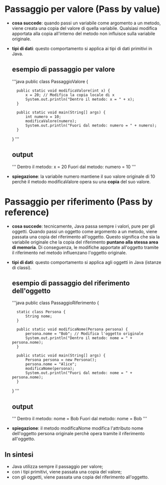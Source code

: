 # Passaggio per valore (Pass by value)
* **cosa succede**: quando passi un variabile come argomento a un metodo, viene creata una copia del valore di quella variabile. Qualsiasi modifica apportata alla copia all'interno del metodo non influisce sulla variabile originale.
* **tipi di dati**: questo comportamento si applica ai tipi di dati primitivi in Java.
    ## esempio di passaggio per valore 
    '''java
    public class PassaggioValore {

        public static void modificaValore(int x) {
            x = 20; // Modifica la copia locale di x
            System.out.println("Dentro il metodo: x = " + x);
        }

        public static void main(String[] args) {
            int numero = 10;
            modificaValore(numero);
            System.out.println("Fuori dal metodo: numero = " + numero);
        }
    }
    '''
    ## output
    '''
    Dentro il metodo: x = 20
    Fuori dal metodo: numero = 10
    '''
* **spiegazione**: la variabile numero mantiene il suo valore originale di 10 perchè il metodo modificaValore opera su una **copia** del suo valore.

# Passaggio per riferimento (Pass by reference)
* **cosa succede**: tecnicamente, Java passa sempre i valori, pure per gli oggetti. Quando passi un oggetto come argomento a un metodo, viene passata una copia del riferimento all'oggetto. Questo significa che sia la variabile originale che la copia del riferimento **puntano alla stessa area di memoria**. Di conseguenza, le modifiche apportate all'oggetto tramite il riferimento nel metodo influenzano l'oggetto originale.
* **tipi di dati**: questo comportamento si applica agli oggetti in Java (istanze di classi).
    ## esempio di passaggio del riferimento dell'oggetto
    '''java
    public class PassaggioRiferimento {

        static class Persona {
            String nome;
        }

        public static void modificaNome(Persona persona) {
            persona.nome = "Bob"; // Modifica l'oggetto originale
            System.out.println("Dentro il metodo: nome = " + persona.nome);
        }

        public static void main(String[] args) {
            Persona persona = new Persona();
            persona.nome = "Alice";
            modificaNome(persona);
            System.out.println("Fuori dal metodo: nome = " + persona.nome);
        }
    }
    '''
    ## output 
    '''
    Dentro il metodo: nome = Bob
    Fuori dal metodo: nome = Bob
    '''
* **spiegazione**: il metodo modificaNome modifica l'attributo nome dell'oggetto persona originale perchè opera tramite il riferimento all'oggetto.

## In sintesi
* Java utilizza sempre il passaggio per valore;
* con i tipi primitivi, viene passata una copia del valore;
* con gli oggetti, viene passata una copia del riferimento all'oggetto.